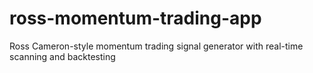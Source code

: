# ross-momentum-trading-app
Ross Cameron-style momentum trading signal generator with real-time scanning and backtesting
